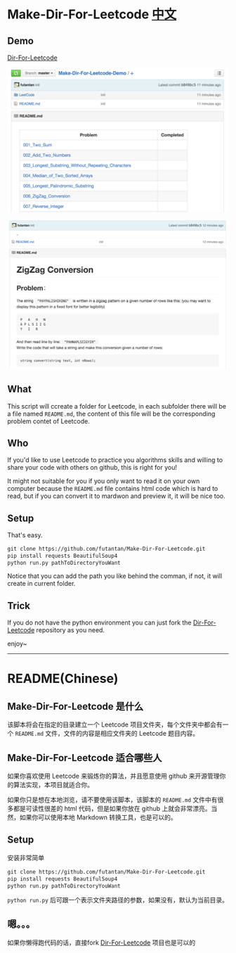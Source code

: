 Make-Dir-For-Leetcode [中文](#readmechinese)
=====================
## Demo

[Dir-For-Leetcode](https://github.com/futantan/Dir-For-LeetCode)

![](/img/image1.png)

![](/img/image2.png)

## What

This script will ccreate a folder for Leetcode, in each subfolder there will be a file named `README.md`, the content of this file will be the corresponding problem contet of Leetcode.

## Who

If you'd like to use Leetcode to practice you algorithms skills and willing to share your code with others on github, this is right for you!

It might not suitable for you if you only want to read it on your own computer because the `README.md` file contains html code which is hard to read, but if you can convert it to mardwon and preview it, it will be nice too.

## Setup

That's easy.

```
git clone https://github.com/futantan/Make-Dir-For-Leetcode.git
pip install requests BeautifulSoup4
python run.py pathToDirectoryYouWant
```

Notice that you can add the path you like behind the comman, if not, it will create in current folder.

## Trick

If you do not have the python environment you can just fork the [Dir-For-Leetcode](https://github.com/futantan/Dir-For-LeetCode) repository as you need.

enjoy~

---
<a name="readmechinese"></a>
README(Chinese)
===============

## Make-Dir-For-Leetcode 是什么

该脚本将会在指定的目录建立一个 Leetcode 项目文件夹，每个文件夹中都会有一个 `README.md` 文件，文件的内容是相应文件夹的 Leetcode 题目内容。

## Make-Dir-For-Leetcode 适合哪些人

如果你喜欢使用 Leetcode 来锻炼你的算法，并且愿意使用 github 来开源管理你的算法实现，本项目就适合你。

如果你只是想在本地浏览，请不要使用该脚本，该脚本的 `README.md` 文件中有很多都是可读性很差的 html 代码，但是如果你放在 github 上就会非常漂亮。当然，如果你可以使用本地 Markdown 转换工具，也是可以的。

## Setup

安装非常简单

```
git clone https://github.com/futantan/Make-Dir-For-Leetcode.git
pip install requests BeautifulSoup4
python run.py pathToDirectoryYouWant
```

`python run.py` 后可跟一个表示文件夹路径的参数，如果没有，默认为当前目录。

## 嗯。。。

如果你懒得跑代码的话，直接fork [Dir-For-Leetcode](https://github.com/futantan/Dir-For-LeetCode) 项目也是可以的
